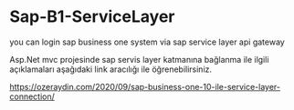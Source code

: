 # Sap-B1-ServiceLayer
you can login sap business one system via sap service layer api gateway

Asp.Net mvc projesinde sap servis layer katmanına bağlanma ile ilgili açıklamaları aşağıdaki link aracılığı ile öğrenebilirsiniz.

https://ozeraydin.com/2020/09/sap-business-one-10-ile-service-layer-connection/
